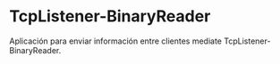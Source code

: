# TcpListener-BinaryReader
 Aplicación para enviar información entre clientes mediate TcpListener-BinaryReader.
